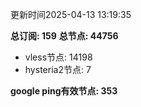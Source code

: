 更新时间2025-04-13 13:19:35

**总订阅: 159**
**总节点: 44756**
- vless节点: 14198
- hysteria2节点: 7

**google ping有效节点: 353**
